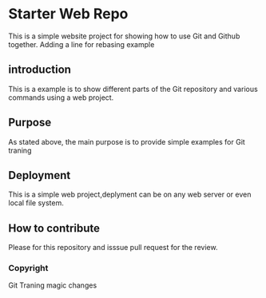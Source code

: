 # Starter Web Repo

This is a simple website project for showing how to use Git and Github together. Adding a line for rebasing example

## introduction
 
This is a example is to show different parts of the Git repository and various commands using a web project.

## Purpose

As stated above, the main purpose is to provide simple examples for Git traning

## Deployment

This is a simple web project,deplyment can be on any web server or even local file system. 

## How to contribute

Please for this repository and isssue pull request for the review.

### Copyright 

Git Traning
magic changes